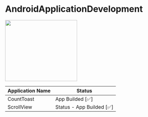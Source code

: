 # AndroidApplicationDevelopment
<a href="https://github.com/UdayKumarChunduru/AndroidInternship2k21" target="__blank"> <img align="center" src="https://telegra.ph/file/64d25b6effd7f5188ae95.png"  width="234" height="199" > </img></a>

| Application Name | Status |
| --- | --- |
| CountToast | App Builded [✅] |
| ScrollView | Status - App Builded [✅] |

